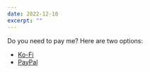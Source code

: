```yaml
---
date: 2022-12-10
excerpt: ""
---
```

Do you need to pay me? Here are two options:

- [Ko-Fi](https://ko-fi.com/zinzy)
- [PayPal](https://www.paypal.com/donate/?hosted_button_id=FSKX2SHD9PKL6)
 